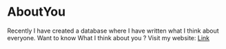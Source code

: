 # AboutYou 

Recently I have created a database where I have written what I think about everyone.
Want to know What I think about you ?
Visit my website: [Link](https://kadam-tushar.github.io/AboutYou/)

